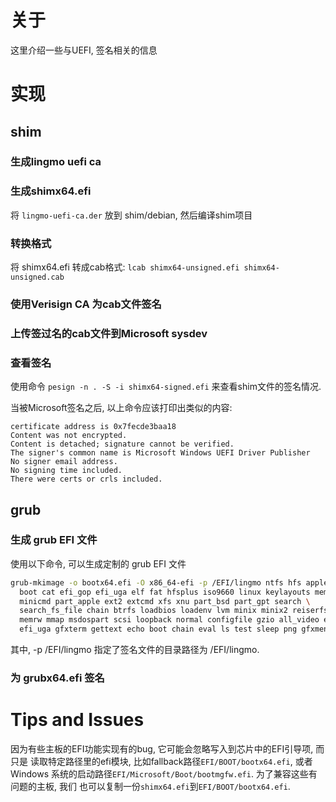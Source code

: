 # 关于
这里介绍一些与UEFI, 签名相关的信息

# 实现


## shim

### 生成lingmo uefi ca

### 生成shimx64.efi
将 `lingmo-uefi-ca.der` 放到 shim/debian, 然后编译shim项目

### 转换格式
将 shimx64.efi 转成cab格式: `lcab shimx64-unsigned.efi shimx64-unsigned.cab`

### 使用Verisign CA 为cab文件签名

### 上传签过名的cab文件到Microsoft sysdev

### 查看签名
使用命令 `pesign -n . -S -i shimx64-signed.efi` 来查看shim文件的签名情况.

当被Microsoft签名之后, 以上命令应该打印出类似的内容:

```text
certificate address is 0x7fecde3baa18
Content was not encrypted.
Content is detached; signature cannot be verified.
The signer's common name is Microsoft Windows UEFI Driver Publisher
No signer email address.
No signing time included.
There were certs or crls included.
```

## grub

### 生成 grub EFI 文件
使用以下命令, 可以生成定制的 grub EFI 文件
```bash
grub-mkimage -o bootx64.efi -O x86_64-efi -p /EFI/lingmo ntfs hfs appleldr \
  boot cat efi_gop efi_uga elf fat hfsplus iso9660 linux keylayouts memdisk \
  minicmd part_apple ext2 extcmd xfs xnu part_bsd part_gpt search \
  search_fs_file chain btrfs loadbios loadenv lvm minix minix2 reiserfs \
  memrw mmap msdospart scsi loopback normal configfile gzio all_video efi_gop \
  efi_uga gfxterm gettext echo boot chain eval ls test sleep png gfxmenu
```
其中, -p /EFI/lingmo 指定了签名文件的目录路径为 /EFI/lingmo.

### 为 grubx64.efi 签名


# Tips and Issues
因为有些主板的EFI功能实现有的bug, 它可能会忽略写入到芯片中的EFI引导项, 而只是
读取特定路径里的efi模块, 比如fallback路径`EFI/BOOT/bootx64.efi`, 或者Windows
系统的启动路径`EFI/Microsoft/Boot/bootmgfw.efi`. 为了兼容这些有问题的主板, 我们
也可以复制一份`shimx64.efi`到`EFI/BOOT/bootx64.efi`.
